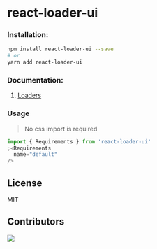 # react-loader-ui

### Installation:

```bash
npm install react-loader-ui --save
# or
yarn add react-loader-ui
```

### Documentation:

1. [Loaders](https://loader-ui-website.web.app/)

### Usage

> 
> No css import is required

```js
import { Requirements } from 'react-loader-ui'
;<Requirements
  name="default"
/>
```

## License

MIT


## Contributors

<a href="https://github.com/sarthakdixit/react-loader-ui/graphs/contributors">
  <img src="https://contrib.rocks/image?repo=sarthakdixit/react-loader-ui" />
</a>
